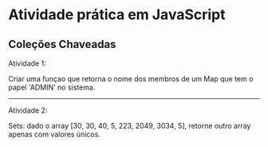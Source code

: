 # Atividade prática em JavaScript
Coleções Chaveadas
---

Atividade 1:

Criar uma funçao que retorna o nome dos membros de um Map que tem o papel 'ADMIN' no sistema.


---
Atividade 2: 

Sets: dado o array [30, 30, 40, 5, 223, 2049, 3034, 5], retorne outro array apenas com valores únicos.
